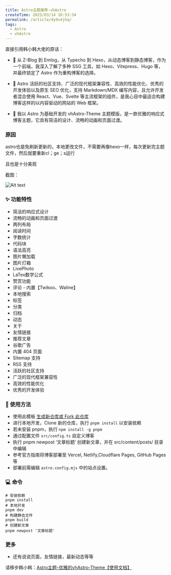 ```yaml
---
title: Astro主题推荐-vhAstro
createTime: 2025/03/14 16:53:34
permalink: /article/4y9v4jhq/
tags:
  - Astro
  - vhAstro
---
```

直接引用韩小韩大佬的原话：

- 🥝 从 Z-Blog 到 Emlog，从 Typecho 到 Hexo，从动态博客到静态博客，作为一个前端，我深入了解了多种 SSG 工具，如 Hexo、Vitepress、Hugo 等，并最终锁定了 Astro 作为重构博客的选择。

- 🍇 Astro 活跃的社区支持、广泛的现代框架兼容性、高效的性能优化、优秀的开发体验以及原生 SEO 优化，支持 Markdown/MDX 编写内容，且允许开发者混合使用 React、Vue、Svelte 等主流框架的组件，是我心目中最适合构建博客这样的以内容驱动的网站的 Web 框架。

- 🍊 我以 Astro 为基础开发的 vhAstro-Theme 主题模版，是一款优雅的响应式博客主题，它具有简洁的设计、流畅的动画和页面过渡。



### 原因

astro也是免刷新更新的，本地更改文件，不需要再像hexo一样，每次更新完主题文件，然后就要重新cl；ge；s运行

且也是十分美观

截图：



![Alt text](https://image.wuai.xin/vhAstro-Theme.webp "效果截图·")



### ✨ 功能特性
- 简洁的响应式设计
- 流畅的动画和页面过渡
- 两列布局
- 阅读时间
- 字数统计
- 代码块
- 语法高亮
- 图片懒加载
- 图片灯箱
- LivePhoto
- LaTex数学公式
- 赞赏功能
- 评论 - 内置【Twikoo、Waline】
- 本地搜索
- 标签
- 分类
- 归档
- 动态
- 关于
- 友情链接
- 推荐文章
- 谷歌广告
- 内置 404 页面
- Sitemap 支持
- RSS 支持
- 活跃的社区支持
- 广泛的现代框架兼容性
- 高效的性能优化
- 优秀的开发体验

### 🚀 使用方法
- 使用此模板 [生成新仓库或 Fork 此仓库](https://github.com/new?template_name=vhAstro-Theme&template_owner=uxiaohan)
- 进行本地开发，Clone 新的仓库，执行 `pnpm install` 以安装依赖
- 若未安装 pnpm，执行 `npm install -g pnpm`
- 通过配置文件 `src/config.ts` 自定义博客
- 执行 pnpm newpost ‘文章标题’ 创建新文章，并在 src/content/posts/ 目录中编辑
- 参考官方指南将博客部署至 Vercel, Netlify,Cloudflare Pages, GitHub Pages 等
- 部署前需编辑 `astro.config.mjs` 中的站点设置。

### 💻 命令

```shell
# 安装依赖
pnpm install
# 本地开发
pnpm dev
# 构建静态文件
pnpm build
# 创建新文章
pnpm newpost '文章标题'
```


### 更多
- 还有说说页面，友情链接，最新动态等等

请移步韩小韩：[Astro主题-优雅的vhAstro-Theme【使用文档】](https://www.vvhan.com/article/astro-theme-vhastro-theme)















